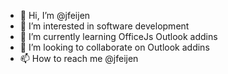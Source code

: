 - 👋 Hi, I’m @jfeijen
- 👀 I’m interested in software development
- 🌱 I’m currently learning OfficeJs Outlook addins
- 💞️ I’m looking to collaborate on Outlook addins
- 📫 How to reach me @jfeijen

<!---
jfeijen/jfeijen is a ✨ special ✨ repository because its `README.md` (this file) appears on your GitHub profile.
You can click the Preview link to take a look at your changes.
--->
